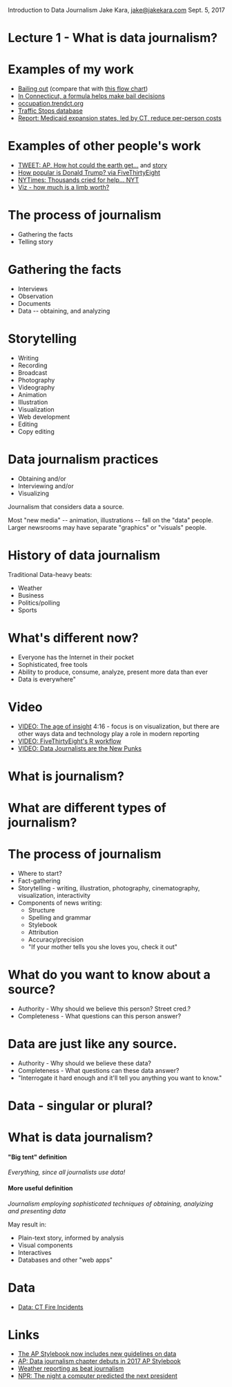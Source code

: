 Introduction to Data Journalism
Jake Kara, jake@jakekara.com
Sept. 5, 2017

# Lecture 1 - What is data journalism?

# Examples of my work

  * [Bailing out](https://projects.ctmirror.org/content/trend/2017/02/pretrial-outflow/) (compare that with [this flow chart](https://www.documentcloud.org/documents/3455625-Pretrial-Release-and-Detention-in-CT-2-6-2017.html#document/p26))
  * [In Connecticut, a formula helps make bail decisions](https://trendct.org/2017/02/22/in-connecticut-a-formula-helps-make-bail-decisions/)  
  * [occupation.trendct.org](http://occupation.trendct.org/)
  * [Traffic Stops database](http://trafficstops.trendct.org/data/)
  * [Report: Medicaid expansion states, led by CT, reduce per-person costs](https://trendct.org/2017/07/27/report-medicaid-expansion-states-led-by-ct-reduce-per-person-costs/)

# Examples of other people's work

  * [TWEET: AP, How hot could the earth get...](https://twitter.com/APHealthScience/status/868440188334297088) and [story](https://apnews.com/a96d26f80df141ecb7d4851bb3ae6f48)
  * [How popular is Donald Trump? via FiveThirtyEight](https://projects.fivethirtyeight.com/trump-approval-ratings/)
  * [NYTimes: Thousands cried for help... NYT](https://www.nytimes.com/interactive/2017/08/30/us/houston-flood-rescue-cries-for-help.html)
  * [Viz - how much is a limb worth?](https://projects.propublica.org/graphics/workers-compensation-benefits-by-limb)

# The process of journalism

  * Gathering the facts
  * Telling story

# Gathering the facts

  * Interviews
  * Observation
  * Documents
  * Data -- obtaining, and analyzing

# Storytelling

  * Writing
  * Recording
  * Broadcast
  * Photography
  * Videography
  * Animation
  * Illustration
  * Visualization
  * Web development
  * Editing
  * Copy editing

# Data journalism practices

* Obtaining and/or
* Interviewing and/or
* Visualizing

Journalism that considers data a source.

Most "new media" -- animation, illustrations -- fall on the "data"
people. Larger newsrooms may have separate "graphics" or "visuals" people.

# History of data journalism

Traditional Data-heavy beats:

  * Weather
  * Business
  * Politics/polling
  * Sports
  
# What's different now?

  * Everyone has the Internet in their pocket
  * Sophisticated, free tools
  * Ability to produce, consume, analyze, present more data than ever
  * Data is everywhere"

# Video 
  * [VIDEO: The age of insight](https://www.youtube.com/watch?v=TA_tNh0LMEs) 4:16 - focus is on visualization, but there are other ways data and technology play a role in modern reporting
  * [VIDEO: FiveThirtyEight's R workflow](https://www.youtube.com/watch?v=1LujBaF1-4Y)
  * [VIDEO: Data Journalists are the New Punks](https://www.youtube.com/watch?v=h2zbvmXskSE)


# What is journalism?

# What are different types of journalism?

# The process of journalism

  * Where to start?
  * Fact-gathering
  * Storytelling - writing, illustration, photography, cinematography, visualization, interactivity
  * Components of news writing:
    * Structure
    * Spelling and grammar
    * Stylebook
    * Attribution
    * Accuracy/precision
    * "If your mother tells you she loves you, check it out"
	
# What do you want to know about a source?

  * Authority - Why should we believe this person? Street cred.?
  * Completeness - What questions can this person answer?

# Data are just like any source.

  * Authority - Why should we believe these data?
  * Completeness - What questions can these data answer?
  * "Interrogate it hard enough and it'll tell you anything you want to know."

# Data - singular or plural?
  
# What is data journalism?

#### "Big tent" definition

*Everything, since all journalists use data!*

#### More useful definition

*Journalism employing sophisticated techniques of obtaining, analyizing and presenting data*

May result in:
    
* Plain-text story, informed by analysis
* Visual components
* Interactives
* Databases and other "web apps"

# Data
  * [Data: CT Fire Incidents](https://data.ct.gov/Public-Safety/Connecticut-Fire-Department-Incidents-2012-2015-/qem9-rt8k)

# Links
* [The AP Stylebook now includes new guidelines on data](http://www.niemanlab.org/2017/05/the-ap-stylebook-now-includes-new-guidelines-on-data-requesting-it-scraping-it-reporting-on-it-and-publishing-it/)
* [AP: Data journalism chapter debuts in 2017 AP Stylebook](https://www.ap.org/press-releases/2017/data-journalism-chapter-debuts-in-2017-ap-stylebook)
* [Weather reporting as beat journalism](https://www.poynter.org/news/weather-reporting-beat-journalism)
* [NPR: The night a computer predicted the next president](http://www.npr.org/sections/alltechconsidered/2012/10/31/163951263/the-night-a-computer-predicted-the-next-president)

